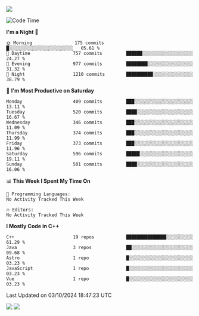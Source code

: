 ![](https://komarev.com/ghpvc/?username=lilpidgey&color=red)
<!--START_SECTION:waka-->
![Code Time](http://img.shields.io/badge/Code%20Time-1%2C491%20hrs%2018%20mins-blue)

**I'm a Night 🦉** 

```text
🌞 Morning                175 commits         █░░░░░░░░░░░░░░░░░░░░░░░░   05.61 % 
🌆 Daytime                757 commits         ██████░░░░░░░░░░░░░░░░░░░   24.27 % 
🌃 Evening                977 commits         ████████░░░░░░░░░░░░░░░░░   31.32 % 
🌙 Night                  1210 commits        ██████████░░░░░░░░░░░░░░░   38.79 % 
```
📅 **I'm Most Productive on Saturday** 

```text
Monday                   409 commits         ███░░░░░░░░░░░░░░░░░░░░░░   13.11 % 
Tuesday                  520 commits         ████░░░░░░░░░░░░░░░░░░░░░   16.67 % 
Wednesday                346 commits         ███░░░░░░░░░░░░░░░░░░░░░░   11.09 % 
Thursday                 374 commits         ███░░░░░░░░░░░░░░░░░░░░░░   11.99 % 
Friday                   373 commits         ███░░░░░░░░░░░░░░░░░░░░░░   11.96 % 
Saturday                 596 commits         █████░░░░░░░░░░░░░░░░░░░░   19.11 % 
Sunday                   501 commits         ████░░░░░░░░░░░░░░░░░░░░░   16.06 % 
```


📊 **This Week I Spent My Time On** 

```text
💬 Programming Languages: 
No Activity Tracked This Week

🔥 Editors: 
No Activity Tracked This Week
```

**I Mostly Code in C++** 

```text
C++                      19 repos            ███████████████░░░░░░░░░░   61.29 % 
Java                     3 repos             ██░░░░░░░░░░░░░░░░░░░░░░░   09.68 % 
Astro                    1 repo              █░░░░░░░░░░░░░░░░░░░░░░░░   03.23 % 
JavaScript               1 repo              █░░░░░░░░░░░░░░░░░░░░░░░░   03.23 % 
Vue                      1 repo              █░░░░░░░░░░░░░░░░░░░░░░░░   03.23 % 
```




 Last Updated on 03/10/2024 18:47:23 UTC
<!--END_SECTION:waka-->
![](https://hit.yhype.me/github/profile?user_id=42968544)
![](https://komarev.com/ghpvc/?lilpidgey)
